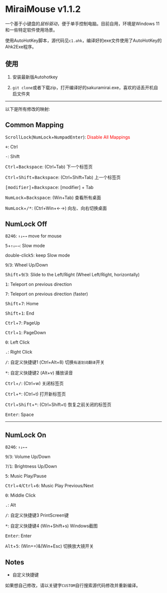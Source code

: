 # MiraiMouse v1.1.2

一个基于小键盘的*鼠标驱动*，便于单手控制电脑。目前自用，环境是Windows 11和一些特定软件使用场景。

使用AutoHotKey脚本，源代码见`c1.ahk`，编译好的exe文件使用了AutoHotKey的Ahk2Exe程序。

## 使用

1. 安装最新版Autohotkey

2. `git clone`或者下载zip，打开编译好的sakuramirai.exe，喜欢的话丢开机自启文件夹

---

以下是所有修改的映射:

## Common Mapping

<kbd>ScrollLock</kbd>(<kbd>NumLock</kbd>+<kbd>NumpadEnter</kbd>): <span style="color:red">Disable All Mappings</span>

<kbd>+</kbd>: Ctrl

<kbd>-</kbd>: Shift

<kbd>Ctrl</kbd>+<kbd>Backspace</kbd>: (Ctrl+Tab) 下一个标签页

<kbd>Ctrl</kbd>+<kbd>Shift</kbd>+<kbd>Backspace</kbd>: (Ctrl+Shift+Tab) 上一个标签页

<kbd>[modifier]</kbd>+<kbd>Backspace</kbd>: [modifier] + Tab

<kbd>NumLock</kbd>+<kbd>Backspace</kbd>: (Win+Tab) 查看所有桌面

<kbd>NumLock</kbd>+<kbd>/\*</kbd>: (Ctrl+Win+←→) 向左、向右切换桌面

## NumLock Off

<kbd>8</kbd><kbd>2</kbd><kbd>4</kbd><kbd>6</kbd>: `↑↓←→` move for mouse

<kbd>5</kbd>+`↑↓←→`: Slow mode

double-click<kbd>5</kbd>: keep Slow mode

<kbd>9</kbd>/<kbd>3</kbd>: Wheel Up/Down

<kbd>Shift</kbd>+<kbd>9</kbd>/<kbd>3</kbd>: Slide to the Left/Right (Wheel Left/Right, horizontally)

<kbd>1</kbd>: Teleport on previous direction

<kbd>7</kbd>: Teleport on previous direction (faster)

<kbd>Shift</kbd>+<kbd>7</kbd>: Home

<kbd>Shift</kbd>+<kbd>1</kbd>: End

<kbd>Ctrl</kbd>+<kbd>7</kbd>: PageUp

<kbd>Ctrl</kbd>+<kbd>1</kbd>: PageDown

<kbd>0</kbd>: Left Click

<kbd>.</kbd>: Right Click

<kbd>\/</kbd>: 自定义快捷键1 (Ctrl+Alt+8) 切换`有道划词翻译`开关

<kbd>\*</kbd>: 自定义快捷键2 (Alt+v) 播放读音

<kbd>Ctrl</kbd>+<kbd>\/</kbd>: (Ctrl+w) 关闭标签页

<kbd>Ctrl</kbd>+<kbd>\*</kbd>: (Ctrl+t) 打开新标签页

<kbd>Ctrl</kbd>+<kbd>Shift</kbd>+<kbd>\*</kbd>: (Ctrl+Shift+t) 恢复之前关闭的标签页

<kbd>Enter</kbd>: Space

----

## NumLock On

<kbd>8</kbd><kbd>2</kbd><kbd>4</kbd><kbd>6</kbd>: `↑↓←→`

<kbd>9</kbd>/<kbd>3</kbd>: Volume Up/Down

<kbd>7</kbd>/<kbd>1</kbd>: Brightness Up/Down

<kbd>5</kbd>: Music Play/Pause

<kbd>Ctrl</kbd>+<kbd>4</kbd>/<kbd>Ctrl</kbd>+<kbd>6</kbd>: Music Play Previous/Next

<kbd>0</kbd>: Middle Click

<kbd>.</kbd>: Alt

<kbd>\/</kbd>: 自定义快捷键3 PrintScreen键

<kbd>\*</kbd>: 自定义快捷键4 (Win+Shift+s) Windows截图

<kbd>Enter</kbd>: Enter

<kbd>Alt</kbd>+<kbd>5</kbd>: (Win+=)&(Win+Esc) 切换放大镜开关

## Notes

* 自定义快捷键

如果想自己修改，请以关键字`CUSTOM`自行搜索源代码修改并重新编译。

